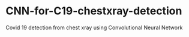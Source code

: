 # CNN-for-C19-chestxray-detection
Covid 19 detection from chest xray using Convolutional Neural Network

